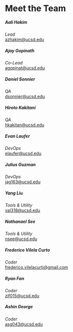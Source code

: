 # Meet the Team

##### Aali Hakim
*Lead*  
azhakim@ucsd.edu

##### Ajay Gopinath
*Co-Lead*  
agopinat@ucsd.edu

##### Daniel Sonnier
*QA*  
dsonnier@ucsd.edu

##### Hiroto Kakitani
*QA*  
hkakitan@ucsd.edu

##### Evan Laufer
*DevOps*  
elaufer@ucsd.edu

##### Julius Guzman
*DevOps*  
jag163@ucsd.edu

##### Yang Liu
*Tools & Utility*  
yal318@ucsd.edu

##### Nathanael See
*Tools & Utility*  
nsee@ucsd.edu

##### Frederico Vilela Curto
*Coder*    
frederico.vilelacurti@gmail.com

##### Ryan Fan
*Coder*  
zif015@ucsd.edu

##### Ashin George
*Coder*  
asg043@ucsd.edu

